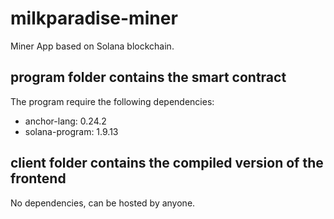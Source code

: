 # milkparadise-miner
Miner App based on Solana blockchain.
## program folder contains the smart contract
The program require the following dependencies:
- anchor-lang: 0.24.2
- solana-program: 1.9.13

## client folder contains the compiled version of the frontend
No dependencies, can be hosted by anyone.

